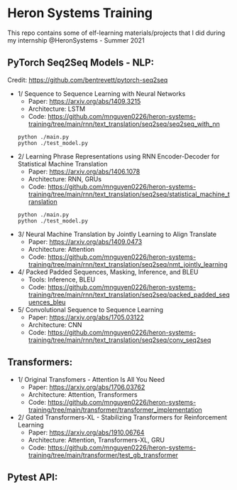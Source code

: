 # Heron Systems Training

This repo contains some of elf-learning materials/projects that I did during my internship @HeronSystems - Summer 2021

## PyTorch Seq2Seq Models - NLP:

Credit: https://github.com/bentrevett/pytorch-seq2seq

- 1/ Sequence to Sequence Learning with Neural Networks
    - Paper: https://arxiv.org/abs/1409.3215
    - Architecture: LSTM
    - Code: https://github.com/mnguyen0226/heron-systems-training/tree/main/rnn/text_translation/seq2seq/seq2seq_with_nn
    ```
    python ./main.py
    python ./test_model.py
    ```
- 2/ Learning Phrase Representations using RNN Encoder-Decoder for Statistical Machine Translation
    - Paper: https://arxiv.org/abs/1406.1078
    - Architecture: RNN, GRUs
    - Code: https://github.com/mnguyen0226/heron-systems-training/tree/main/rnn/text_translation/seq2seq/statistical_machine_translation
    ```
    python ./main.py
    python ./test_model.py
    ```
- 3/ Neural Machine Translation by Jointly Learning to Align Translate
    - Paper: https://arxiv.org/abs/1409.0473
    - Architecture: Attention
    - Code: https://github.com/mnguyen0226/heron-systems-training/tree/main/rnn/text_translation/seq2seq/nmt_jointly_learning
- 4/ Packed Padded Sequences, Masking, Inference, and BLEU
    - Tools: Inference, BLEU
    - Code: https://github.com/mnguyen0226/heron-systems-training/tree/main/rnn/text_translation/seq2seq/packed_padded_sequences_bleu
- 5/ Convolutional Sequence to Sequence Learning
    - Paper: https://arxiv.org/abs/1705.03122
    - Architecture: CNN
    - Code: https://github.com/mnguyen0226/heron-systems-training/tree/main/rnn/text_translation/seq2seq/conv_seq2seq

## Transformers:
- 1/ Original Transfomers - Attention Is All You Need
    - Paper: https://arxiv.org/abs/1706.03762
    - Architecture: Attention, Transformers
    - Code: https://github.com/mnguyen0226/heron-systems-training/tree/main/transformer/transformer_implementation
- 2/ Gated Transformers-XL - Stabilizing Transformers for Reinforcement Learning
    - Paper: https://arxiv.org/abs/1910.06764
    - Architecture: Attention, Transformers-XL, GRU
    - Code: https://github.com/mnguyen0226/heron-systems-training/tree/main/transformer/test_gb_transformer

## Pytest API:
